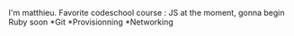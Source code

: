 I'm matthieu.
Favorite codeschool course : JS at the moment, gonna begin Ruby soon
*Git
*Provisionning
*Networking
